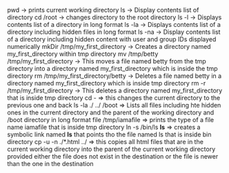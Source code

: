 pwd -> prints current working directory
ls -> Display contents list of directory
cd /root -> changes directory to the root directory
ls -l -> Displays contents list of a directory in long format
ls -la ->  Displays contents list of a directory including hidden files in long format 
ls -na -> Display contents list of a directory including hidden content with user and group IDs displayed numerically
mkDir /tmp/my_first_directory -> Creates a directory named my_first_directory within tmp directory 
mv /tmp/betty /tmp/my_first_directory -> This moves a file named betty from the tmp directory into a directory named my_first_directory which is inside the tmp directory
rm /tmp/my_first_directory/betty -> Deletes a file named betty in a directory named my_first_directory which is inside tmp directory
rm -r /tmp/my_first_directory -> This deletes a directory named my_first_directory that is inside tmp directory
cd - => this changes the current directory to the previous one and back
ls -la ./ ../ /boot  => Lists all files including hte hidden ones in the current directory and the parent of the working directory and /boot directory in long format
file /tmp/iamafile => prints the type of a file name iamafile that is inside tmp directory
ln -s /bin/ls __ls__ => creates a symbolic link named __ls__ that points tho the file named ls that is inside bin directory
cp -u -n ./*.html ../ => this copies all html files that are in the current working directory into the parent of the current working directory provided either the file does not exist in the destination or the file is newer than the one in the destination

